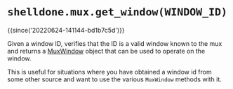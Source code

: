 # `shelldone.mux.get_window(WINDOW_ID)`

{{since('20220624-141144-bd1b7c5d')}}

Given a window ID, verifies that the ID is a valid window known to the mux
and returns a [MuxWindow](../mux-window/index.md) object that can be used to
operate on the window.

This is useful for situations where you have obtained a window id from
some other source and want to use the various `MuxWindow` methods with it.

